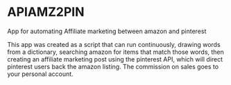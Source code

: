 # APIAMZ2PIN
App for automating Affiliate marketing between amazon and pinterest


This app was created as a script that can run continuously, drawing words from a dictionary, 
searching amazon for items that match those words, then creating an affiliate marketing post
using the pinterest API, which will direct pinterest users back the amazon listing.
The commission on sales goes to your personal account. 
